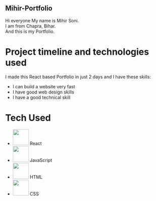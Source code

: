 ## Mihir-Portfolio
Hi everyone My name is Mihir Soni.<br/>
I am from Chapra, Bihar.<br/>
And this is my Portfolio.

# Project timeline and technologies used
I made this React based Portfolio in just 2 days
and I have these skills:
<ul>
  <li>I can build a website very fast</li>
  <li>I have good web design skills</li>
  <li>I have a good technical skill</li>
</ul>

# Tech Used
<ul>
  <li><img width=50px src='https://cdn1.iconfinder.com/data/icons/programing-development-8/24/react_logo-512.png'/> React</li>
  <li><img width=50px src='https://upload.wikimedia.org/wikipedia/commons/6/6a/JavaScript-logo.png'/> JavaScript</li>
  <li><img width=50px src='https://static.vecteezy.com/system/resources/previews/012/697/299/original/stylized-3d-html-logo-design-free-png.png'/> HTML</li>
  <li><img width=50px src='https://encrypted-tbn0.gstatic.com/images?q=tbn:ANd9GcR_hJvFrNrGNfNkD4RNZEMdSiIgCnA2mPW4WQ&usqp=CAU'/> CSS</li>
</ul>



